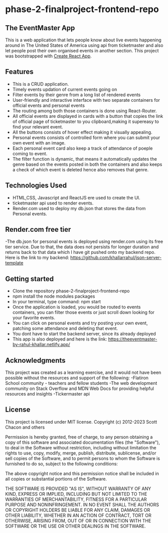 # phase-2-finalproject-frontend-repo

## The EventMaster App
This is a web application that lets people know about live events happening around in The United States of America using api from ticketmaster and also let people post their own organised events in another section.
This project was bootstrapped with [Create React App](https://github.com/facebook/create-react-app).

## Features
- This is a CRUD application.
- Timely events updation of current events going on
- Filter events by their genre from a long list of rendered events
- User-friendly and interactive interface with two separate containers for official events and personal events
- The routing among both those containers is done using React-Router.
- All official events are displayed in cards with a button that copies the link of official page of ticketmaster to you clipboard,making it supereasy to find your relevant event.
- All the buttons consists of hover effect making it visually appealing.
- Personal events consists of controlled form where you can submit your own event with an image.
- Each personal event card also keep a track of attendance of poeple coming to event.
- The filter function is dynamic, that means it automatically updates the genre based on the events posted in both the containers and also keeps a check of which event is deleted hence also removes that genre.

## Technologies Used
- HTML,CSS, Javascript and ReactJS ere used to create the UI.
- ticketmaster api used to render events.
- Render.com used to deploy my db.json that stores the data from Personal events.

## Render.com free tier
-The db.json for personal events is deployed using render.com using its free tier service. Due to that, the data does not persists for longer duration and returns back to that data which I have git pushed onto my backend repo. 
Here is the link to my backend: https://github.com/khallarrahul/json-server-template

## Getting started
- Clone the repository phase-2-finalproject-frontend-repo
- npm install the node modules packages
- In your terminal, type command: npm start
- Once the application is loaded, you would be routed to events containers, you can filter those events or just scroll down looking for your favorite events.
- You can click on personal events and try posting your own event, patching some attendance and deleting that event.
- You dont have to start the backend server, since its already deployed
- This app is also deployed and here is the link: https://theeventmaster-by-rahul-khallar.netlify.app/


## Acknowledgments
This project was created as a learning exercise, and it would not have been possible without the resources and support of the following:
-Flatiron School community - teachers and fellow students
-The web development community on Stack Overflow and MDN Web Docs for providing helpful resources and insights
-Tickermaster api


## License
This project is licensed under MIT license. Copyright (c) 2012-2023 Scott Chacon and others

Permission is hereby granted, free of charge, to any person obtaining a copy of this software and associated documentation files (the "Software"), to deal in the Software without restriction, including without limitation the rights to use, copy, modify, merge, publish, distribute, sublicense, and/or sell copies of the Software, and to permit persons to whom the Software is furnished to do so, subject to the following conditions:

The above copyright notice and this permission notice shall be included in all copies or substantial portions of the Software.

THE SOFTWARE IS PROVIDED "AS IS", WITHOUT WARRANTY OF ANY KIND, EXPRESS OR IMPLIED, INCLUDING BUT NOT LIMITED TO THE WARRANTIES OF MERCHANTABILITY, FITNESS FOR A PARTICULAR PURPOSE AND NONINFRINGEMENT. IN NO EVENT SHALL THE AUTHORS OR COPYRIGHT HOLDERS BE LIABLE FOR ANY CLAIM, DAMAGES OR OTHER LIABILITY, WHETHER IN AN ACTION OF CONTRACT, TORT OR OTHERWISE, ARISING FROM, OUT OF OR IN CONNECTION WITH THE SOFTWARE OR THE USE OR OTHER DEALINGS IN THE SOFTWARE.

